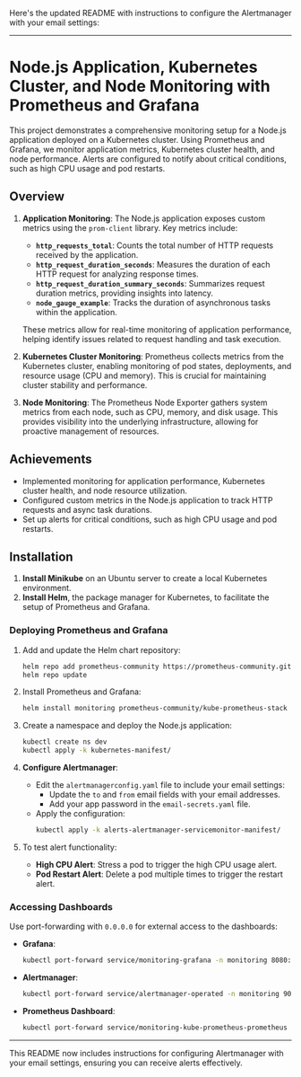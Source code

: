 Here's the updated README with instructions to configure the Alertmanager with your email settings:

---

# Node.js Application, Kubernetes Cluster, and Node Monitoring with Prometheus and Grafana

This project demonstrates a comprehensive monitoring setup for a Node.js application deployed on a Kubernetes cluster. Using Prometheus and Grafana, we monitor application metrics, Kubernetes cluster health, and node performance. Alerts are configured to notify about critical conditions, such as high CPU usage and pod restarts.

## Overview

1. **Application Monitoring**: The Node.js application exposes custom metrics using the `prom-client` library. Key metrics include:
   - **`http_requests_total`**: Counts the total number of HTTP requests received by the application.
   - **`http_request_duration_seconds`**: Measures the duration of each HTTP request for analyzing response times.
   - **`http_request_duration_summary_seconds`**: Summarizes request duration metrics, providing insights into latency.
   - **`node_gauge_example`**: Tracks the duration of asynchronous tasks within the application.

   These metrics allow for real-time monitoring of application performance, helping identify issues related to request handling and task execution.

2. **Kubernetes Cluster Monitoring**: Prometheus collects metrics from the Kubernetes cluster, enabling monitoring of pod states, deployments, and resource usage (CPU and memory). This is crucial for maintaining cluster stability and performance.

3. **Node Monitoring**: The Prometheus Node Exporter gathers system metrics from each node, such as CPU, memory, and disk usage. This provides visibility into the underlying infrastructure, allowing for proactive management of resources.

## Achievements

- Implemented monitoring for application performance, Kubernetes cluster health, and node resource utilization.
- Configured custom metrics in the Node.js application to track HTTP requests and async task durations.
- Set up alerts for critical conditions, such as high CPU usage and pod restarts.

## Installation

1. **Install Minikube** on an Ubuntu server to create a local Kubernetes environment.
2. **Install Helm**, the package manager for Kubernetes, to facilitate the setup of Prometheus and Grafana.

### Deploying Prometheus and Grafana

1. Add and update the Helm chart repository:
   ```bash
   helm repo add prometheus-community https://prometheus-community.github.io/helm-charts
   helm repo update
   ```

2. Install Prometheus and Grafana:
   ```bash
   helm install monitoring prometheus-community/kube-prometheus-stack -n monitoring -f ./custom_kube_prometheus_stack.yml
   ```

3. Create a namespace and deploy the Node.js application:
   ```bash
   kubectl create ns dev
   kubectl apply -k kubernetes-manifest/
   ```

4. **Configure Alertmanager**:
   - Edit the `alertmanagerconfig.yaml` file to include your email settings:
     - Update the `to` and `from` email fields with your email addresses.
     - Add your app password in the `email-secrets.yaml` file.
   - Apply the configuration:
     ```bash
     kubectl apply -k alerts-alertmanager-servicemonitor-manifest/
     ```

5. To test alert functionality:
   - **High CPU Alert**: Stress a pod to trigger the high CPU usage alert.
   - **Pod Restart Alert**: Delete a pod multiple times to trigger the restart alert.

### Accessing Dashboards

Use port-forwarding with `0.0.0.0` for external access to the dashboards:

- **Grafana**:
  ```bash
  kubectl port-forward service/monitoring-grafana -n monitoring 8080:80 --address 0.0.0.0
  ```
- **Alertmanager**:
  ```bash
  kubectl port-forward service/alertmanager-operated -n monitoring 9093:9093 --address 0.0.0.0
  ```
- **Prometheus Dashboard**:
  ```bash
  kubectl port-forward service/monitoring-kube-prometheus-prometheus -n monitoring 9090:9090 --address 0.0.0.0
  ```

---

This README now includes instructions for configuring Alertmanager with your email settings, ensuring you can receive alerts effectively.

